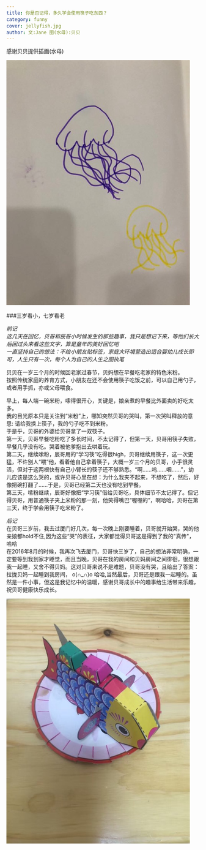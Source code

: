 ```yaml
---
title: 你是否记得，多久学会使用筷子吃东西？        
category: funny
cover: jellyfish.jpg
author: 文:Jane 图(水母):贝贝
---
```

感谢贝贝提供插画(水母)                 

![unsplash.com](./jellyfish.jpg)

      
###三岁看小，七岁看老           
   
_前记_       
_这几天在回忆，贝哥和辰哥小时候发生的那些趣事，我只是想记下来，等他们长大后回过头来看这些文字，算是童年的美好回忆吧_      
_一直坚持自己的想法：不给小朋友贴标签，家庭大环境营造出适合婴幼儿成长即可，人生只有一次，每个人为自己的人生之图执笔_      
          
贝贝在一岁三个月的时候回老家过春节，贝妈想在早餐吃老家的特色米粉。        
按照传统家庭的养育方式，小朋友在还不会使用筷子吃饭之前，可以自己用勺子，或者用手抓，亦或父母喂食。      
             
早上，每人端一碗米粉，嗦得很开心，关键是，娘亲煮的早餐比外面卖的好吃太多。     
我的目光原本只是关注到“米粉”上，哪知突然贝哥的哭叫，第一次哭叫释放的意思: 请给我换上筷子，我的勺子吃不到米粉。     
于是乎，贝哥的外婆给贝哥拿了一双筷子。     
第一天，贝哥早餐吃粉吃了多长时间，不太记得了，但第一天，贝哥用筷子失败，早餐几乎没有吃。哭着被他爹抱出去哄着玩。    
第二天，继续嗦粉，辰哥用的“学习筷”吃得很high，贝哥继续用筷子，这一次更猛，不许别人“喂”他，看着他自己拿着筷子，大概一岁三个月的贝哥，小手很灵活，但对于这两根快有自己小臂长的筷子还不够熟悉。“啊……呜……咽……”，幼儿应该是这么哭的，或许贝哥心里在想：为什么我夹不起来，不想吃了，然后，好像把碗打翻了……于是，贝哥已经第二天也没有吃到早餐。          
第三天，嗦粉继续，辰哥好像把“学习筷”借给贝哥吃，具体细节不太记得了。但记得贝哥，用普通筷子夹上米粉的那一刻，他笑得嘴巴“喔喔的”，啊哈哈，贝哥在第三天，终于学会用筷子吃米粉了。      
       
_后记_     
在贝哥三岁前，我去过厦门好几次，每一次晚上刚要睡着，贝哥就开始哭，哭的他亲娘都hold不住,因为这些“哭”的表征，大家都觉得贝哥这是得到了我的"真传"，哈哈     
在2016年8月的时候，我再次飞去厦门，贝哥快三岁了，自己的想法非常明确，一定要等到我到家才睡觉，而且当晚，贝哥在我的房间和贝妈房间之间徘徊，很想跟我一起睡，又舍不得贝妈。这对贝哥来说不是难题，贝哥没有哭，且给出了答案：拉拢贝妈一起睡到我房间， o(∩_∩)o 哈哈,当然最后，贝哥还是跟我一起睡的。虽然是一件小事，但这是我记忆中的温暖，感谢贝哥成长中的趣事给生活带来乐趣，祝贝哥健康快乐成长。      
    
![unsplash.com](./fish.jpg)
